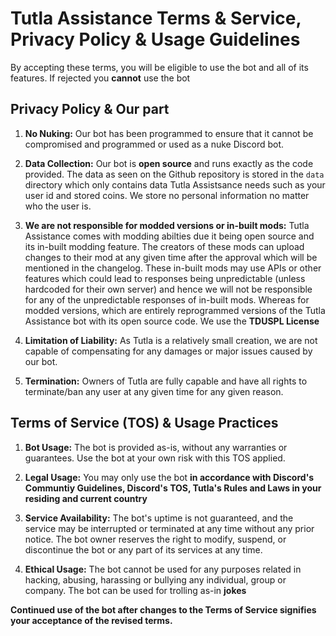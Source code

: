 # Tutla Assistance Terms & Service, Privacy Policy & Usage Guidelines
By accepting these terms, you will be eligible to use the bot and all of its features. If rejected you **cannot** use the bot

## Privacy Policy & Our part
1. **No Nuking:** Our bot has been programmed to ensure that it cannot be compromised and programmed or used as a nuke Discord bot.

2. **Data Collection:** Our bot is **open source** and runs exactly as the code provided. The data as seen on the Github repository is stored in the `data` directory which only contains data Tutla Assistsance needs such as your user id and stored coins. We store no personal information no matter who the user is. 

3. **We are not responsible for modded versions or in-built mods:** Tutla Assistance comes with modding abilties due it being open source and its in-built modding feature. The creators of these mods can upload changes to their mod at any given time after the approval which will be mentioned in the changelog. These in-built mods may use APIs or other features which could lead to responses being unpredictable (unless hardcoded for their own server) and hence we will not be responsible for any of the unpredictable responses of in-built mods. Whereas for modded versions, which are entirely reprogrammed versions of the Tutla Assistance bot with its open source code. We use the **TDUSPL License**

4. **Limitation of Liability:** As Tutla is a relatively small creation, we are not capable of compensating for any damages or major issues caused by our bot.

5. **Termination:** Owners of Tutla are fully capable and have all rights to terminate/ban any user at any given time for any given reason.

## Terms of Service (TOS) & Usage Practices

1. **Bot Usage:** The bot is provided as-is, without any warranties or guarantees. Use the bot at your own risk with this TOS applied.

2. **Legal Usage:** You may only use the bot **in accordance with Discord's Communtiy Guidelines, Discord's TOS, Tutla's Rules and Laws in your residing and current country**

3. **Service Availability:** The bot's uptime is not guaranteed, and the service may be interrupted or terminated at any time without any prior notice. The bot owner reserves the right to modify, suspend, or discontinue the bot or any part of its services at any time.

4. **Ethical Usage:** The bot cannot be used for any purposes related in hacking, abusing, harassing or bullying any individual, group or company. The bot can be used for trolling as-in __jokes__

**Continued use of the bot after changes to the Terms of Service signifies your acceptance of the revised terms.**
